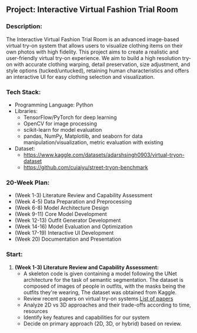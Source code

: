 
## Project: Interactive Virtual Fashion Trial Room

### Description:
The Interactive Virtual Fashion Trial Room is an advanced image-based virtual try-on system that allows users to visualize clothing items on their own photos with high fidelity. This project aims to create a realistic and user-friendly virtual try-on experience. We aim to build a high resolution try-on with accurate clothing warping, detail preservation, size adjustment, and style options (tucked/untucked), retaining human characteristics and offers an interactive UI for easy clothing selection and visualization.

### Tech Stack:
- Programming Language: Python
- Libraries:
  - TensorFlow/PyTorch for deep learning
  - OpenCV for image processing
  - scikit-learn for model evaluation
  - pandas, NumPy, Matplotlib, and seaborn for data manipulation/visualization, metric evaluation with existing
- Dataset: 
  - https://www.kaggle.com/datasets/adarshsingh0903/virtual-tryon-dataset
  - https://github.com/cuiaiyu/street-tryon-benchmark

### 20-Week Plan:
- (Week 1-3) Literature Review and Capability Assessment
- (Week 4-5) Data Preparation and Preprocessing
- (Week 6-8) Model Architecture Design
- (Week 9-11) Core Model Development
- (Week 12-13) Outfit Generator Development
- (Week 14-16) Model Evaluation and Optimization
- (Week 17-19) Interactive UI Development
- (Week 20) Documentation and Presentation



### Start:
1. **(Week 1-3) Literature Review and Capability Assessment:**
   - A skeleton code is given containing a model following the UNet architecture for the task of semantic segmentation. The dataset is composed of images of people in outfits, with the masks being the outfits they're wearing, The dataset was obtained from Kaggle.
   - Review recent papers on virtual try-on systems [List of papers](https://github.com/minar09/awesome-virtual-try-on?tab=readme-ov-file#Datasets-for-Virtual-Try-on)
   - Analyze 2D vs 3D approaches and their trade-offs according to time, resources
   - Identify key features and capabilities for our system
   - Decide on primary approach (2D, 3D, or hybrid) based on review.
